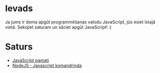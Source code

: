 # Ievads

Ja jums ir doma apgūt programmēšanas valodu JavaScript, jūs esiet īstajā vietā.
Sekojiet saturam un sāciet apgūt JavaScript! :)

# Saturs

* [JavaScript pamati](/01_pamati)
* [NodeJS - Javascript komandrinda](/02_nodejs)
